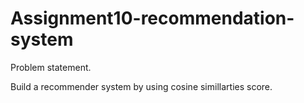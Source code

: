 # Assignment10-recommendation-system
Problem statement.

Build a recommender system by using cosine simillarties score.
